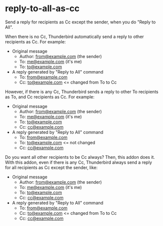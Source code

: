 reply-to-all-as-cc
==================

Send a reply for recipients as Cc except the sender, when you do "Reply to All".

When there is no Cc, Thunderbird automatically send a reply to other recipients as Cc. For example:

 * Original message
   - Author: from@example.com (the sender)
   - To: me@example.com (it's me)
   - To: to@example.com
 * A reply generated by "Reply to All" command
   - To: from@example.com
   - Cc: to@example.com <= changed from To to Cc

However, if there is any Cc, Thunderbird sends a reply to other To recipients as To, and Cc recipients as Cc. For example:

 * Original message
   - Author: from@example.com (the sender)
   - To: me@example.com (it's me)
   - To: to@example.com
   - Cc: cc@example.com
 * A reply generated by "Reply to All" command
   - To: from@example.com
   - To: to@example.com <= not changed
   - Cc: cc@example.com

Do you want all other recipients to be Cc always? Then, this addon does it. With this addon, even if there is any Cc, Thunderbird always send a reply for all recipients as Cc except the sender, like:

 * Original message
   - Author: from@example.com (the sender)
   - To: me@example.com (it's me)
   - To: to@example.com
   - Cc: cc@example.com
 * A reply generated by "Reply to All" command
   - To: from@example.com
   - Cc: to@example.com <= changed from To to Cc
   - Cc: cc@example.com

